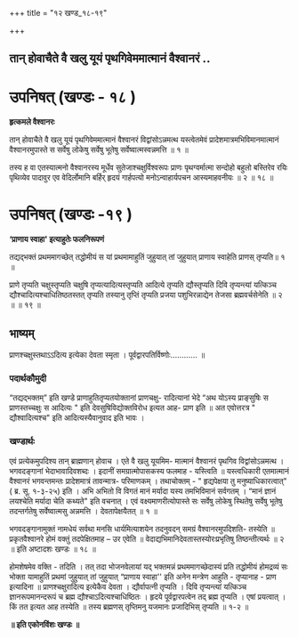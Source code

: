 +++
title = "१२ खण्ड_१८-१९"

+++


## तान् होवाचैते वै खलु यूयं पृथगिवेममात्मानं वैश्वानरं ..

# **उपनिषत् (खण्डः - १८ )**

**हृत्कमले वैश्वानरः**

तान् होवाचैते वै खलु यूयं पृथगिवेममात्मानं वैश्वानरं विद्वांसोऽन्नमत्थ यस्त्वेतमेवं प्रादेशमात्रमभिविमानमात्मानं वैश्वानरमुपास्ते स सर्वेषु लोकेषु सर्वेषु भूतेषु सर्वेष्वात्मस्वन्नमत्ति ॥ १ ॥

तस्य ह वा एतस्यात्मनो वैश्वानरस्य मूर्धेव सुतेजाश्चक्षुर्विश्वरूपः प्राणः पृथग्वर्मात्मा सन्दोहो बहुलो बस्तिरेव रयिः पृथिव्येव पादावुर एव वेदिर्लोमानि बर्हिर् हृदयं गार्हपत्यो मनोऽन्वाहार्यपचन आस्यमाहवनीयः ॥ २ ॥ १८ ॥

# **उपनिषत् (खण्डः -१९ )**

**‘प्राणाय स्वाहा' इत्याहुतेः फलनिरूपणं**

तद्यद्भक्तं प्रथममागच्छेत् तद्धोमीयं स यां प्रथमामाहुतिं जुहुयात् तां जुहुयात् प्राणाय स्वाहेति प्राणस् तृप्यति॥ १ ॥

प्राणे तृप्यति चक्षुस्तृप्यति चक्षुषि तृप्यत्यादित्यस्तृप्यति आदित्ये तृप्यति द्यौस्तृप्यति दिवि तृप्यन्त्यां यत्किञ्च द्यौश्चादित्यश्चाधितिष्ठतस्तत् तृप्यति तस्यानु तृप्तिं तृप्यति प्रजया पशुभिरन्नाद्येन तेजसा ब्रह्मवर्चसेनेति ॥ २ ॥ ॥ १९ ॥

## **भाष्यम्**

प्राणश्चक्षुस्तथाऽऽदित्य इत्येका देवता स्मृता । पूर्वद्वारपतिर्विष्णोः............ ॥

### पदार्थकौमुदी

“तद्यद्भक्तम्” इति खण्डे प्राणाहुतितृप्यतयोक्तानां प्राणचक्षु- रादित्यानां भेदे “अथ योऽस्य प्राङ्सुषिः स प्राणस्तच्चक्षुः स आदित्यः " इति देवसुषिविद्योक्तविरोध इत्यत आह- प्राण इति ॥ अत एवोत्तरत्र " द्यौश्वादित्यश्च" इति आदित्यस्यैवानुवाद इति भावः ।

### **खण्डार्थः**

एवं प्रत्येकमुपदिश्य तान् ब्राह्मणान् होवाच । एते वै खलु यूयमिम- मात्मानं वैश्वानरं पृथगिव विद्वांसोऽन्नमत्थ । भगवदङ्गानां भेदाभावादिवशब्दः । इदानीं समग्रात्मोपासकस्य फलमाह - यस्त्विति ॥ यस्त्वधिकारी एतमात्मानं वैश्वानरं भगवन्तमन्तः प्रादेशमात्रं तावन्मात्र- परिमाणकम् । तथाचोक्तम् - " हृद्यपेक्षया तु मनुष्याधिकारत्वात्" ( ब्र. सू. १-३-२५) इति । अभि अभितो वि विगतं मानं मर्यादा यस्य तमभिविमानं सर्वगतम् । “मानं ज्ञानं लयश्चेति मर्यादा चेति कथ्यते" इति वचनात् । एवं वक्ष्यमाणरीत्योपास्ते सः सर्वेषु लोकेषु स्थितेषु सर्वेषु भूतेषु तदन्तर्गतेषु सर्वेष्वात्मसु अन्नमत्ति । देवतापेक्षयैतत् ॥ १ ॥

भगवदङ्गानामुक्तं नामधेयं सर्वथा मनसि धार्यमित्याशयेन तदनुवदन् समग्रं वैश्वानरमुपदिशति- तस्येति ॥ प्रकृतवैश्वानरे होमं वक्तुं तदपेक्षितमाह – उर एवेति ॥ वेदाद्यभिमानिदेवतास्तस्योरःप्रभृतिषु तिष्ठन्तीत्यर्थः ॥ २ ॥ इति अष्टादशः खण्डः ॥ १८ ॥

होमशेषमेव वक्ति - तदिति । तत् तदा भोजनवेलायां यद् भक्तमन्नं प्रथममागच्छेदास्यं प्रति तद्धोमीयं होमद्रव्यं सः भोक्ता यामाहुतिं प्रथमां जुहुयात् तां जुहुयात् “प्राणाय स्वाहा'' इति अनेन मन्त्रेण आहुति - तृप्यानाह - प्राण इत्यादिना ॥ प्राणश्चक्षुरादित्य इत्येकैव देवता । द्यौर्वापत्नी तृप्यति । दिवि तृप्यन्त्यां यत्किञ्च ज्ञानरूपमानन्दरूपं च ब्रह्म द्यौश्चाऽदित्यश्चाधिष्ठितः । हृदये पूर्वद्वारपत्वेन तद् ब्रह्म तृप्यति । एषां प्रयत्वात् । किं तत इत्यत आह तस्येति ॥ तस्य ब्रह्मणस् तृप्तिमनु यजमानः प्रजादिभिस् तृप्यति ॥ १-२ ॥

**॥ इति एकोनविंशः खण्डः ॥**

